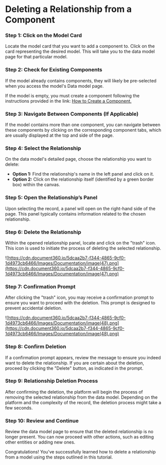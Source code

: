 # Deleting a Relationship from a Component

### **Step 1: Click on the Model Card**

Locate the model card that you want to add a component to. Click on the card representing the desired model. This will take you to the data model page for that particular model.

### **Step 2: Check for Existing Components**

If the model already contains components, they will likely be pre-selected when you access the model's Data model page.

If the model is empty, you must create a component following the instructions provided in the link: [How to Create a Component.](https://www.notion.so/v1/docs/how-to-create-a-component)

### **Step 3: Navigate Between Components (If Applicable)**

If the model contains more than one component, you can navigate between these components by clicking on the corresponding component tabs, which are usually displayed at the top and side of the page.

### **Step 4: Select the Relationship**

On the data model's detailed page, choose the relationship you want to delete:

- **Option 1:** Find the relationship's name in the left panel and click on it.
- **Option 2:** Click on the relationship itself (identified by a green border box) within the canvas.

### **Step 5: Open the Relationship’s Panel**

Upon selecting the record, a panel will open on the right-hand side of the page. This panel typically contains information related to the chosen relationship.

### **Step 6: Delete the Relationship**

Within the opened relationship panel, locate and click on the "trash" icon. This icon is used to initiate the process of deleting the selected relationship.

![https://cdn.document360.io/5dcaa2b7-f344-4865-9cf0-1d4973cb6466/Images/Documentation/image(47).png](https://cdn.document360.io/5dcaa2b7-f344-4865-9cf0-1d4973cb6466/Images/Documentation/image(47).png)

### **Step 7: Confirmation Prompt**

After clicking the "trash" icon, you may receive a confirmation prompt to ensure you want to proceed with the deletion. This prompt is designed to prevent accidental deletion.

![https://cdn.document360.io/5dcaa2b7-f344-4865-9cf0-1d4973cb6466/Images/Documentation/image(48).png](https://cdn.document360.io/5dcaa2b7-f344-4865-9cf0-1d4973cb6466/Images/Documentation/image(48).png)

### **Step 8: Confirm Deletion**

If a confirmation prompt appears, review the message to ensure you indeed want to delete the relationship. If you are certain about the deletion, proceed by clicking the "Delete" button, as indicated in the prompt.

### **Step 9: Relationship Deletion Process**

After confirming the deletion, the platform will begin the process of removing the selected relationship from the data model. Depending on the platform and the complexity of the record, the deletion process might take a few seconds.

### **Step 10: Review and Continue**

Review the data model page to ensure that the deleted relationship is no longer present. You can now proceed with other actions, such as editing other entities or adding new ones.

Congratulations! You've successfully learned how to delete a relationship from a model using the steps outlined in this tutorial.